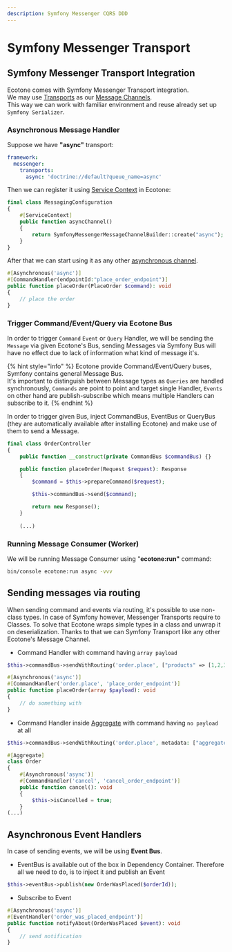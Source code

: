 ```yaml
---
description: Symfony Messenger CQRS DDD
---
```


# Symfony Messenger Transport

## Symfony Messenger Transport Integration

Ecotone comes with Symfony Messenger Transport integration. \
We may use [Transports](https://symfony.com/doc/current/messenger.html#transport-configuration) as our [Message Channels](../../messaging/messaging-concepts/message-channel.md). \
This way we can work with familiar environment and reuse already set up `Symfony Serializer`.

### Asynchronous Message Handler

Suppose we have **"async"** transport:

```yaml
framework:
  messenger:
    transports:
      async: 'doctrine://default?queue_name=async'
```

Then we can register it using [Service Context](../../messaging/service-application-configuration.md) in Ecotone:

```php
final class MessagingConfiguration
{
    #[ServiceContext]
    public function asyncChannel()
    {
        return SymfonyMessengerMessageChannelBuilder::create("async");
    }
}
```

After that we can start using it as any other [asynchronous channel](../../modelling/asynchronous-handling/).

```php
#[Asynchronous('async')]
#[CommandHandler(endpointId:"place_order_endpoint")]
public function placeOrder(PlaceOrder $command): void
{
    // place the order
}
```

### Trigger Command/Event/Query via Ecotone Bus

In order to trigger `Command` `Event` or `Query` Handler, we will be sending the `Message` via given Ecotone's Bus, sending Messages via Symfony Bus will have no effect due to lack of information what kind of message it's.

{% hint style="info" %}
Ecotone provide Command/Event/Query buses, Symfony contains general Message Bus. \
It's important to distinguish between Message types as `Queries` are handled synchronously, `Commands` are point to point and target single Handler, `Events` on other hand are publish-subscribe which means multiple Handlers can subscribe to it.&#x20;
{% endhint %}

In order to trigger given Bus, inject CommandBus, EventBus or QueryBus (they are automatically available after installing Ecotone) and make use of them to send a Message.

```php
final class OrderController
{
    public function __construct(private CommandBus $commandBus) {}

    public function placeOrder(Request $request): Response
    {
        $command = $this->prepareCommand($request);

        $this->commandBus->send($command);

        return new Response();
    }
    
    (...)
```

### Running Message Consumer (Worker)

We will be running Message Consumer using "**ecotone:run"** command:

```bash
bin/console ecotone:run async -vvv
```

## Sending messages via routing

When sending command and events via routing, it's possible to use non-class types. In case of Symfony however, Messenger Transports require to Classes. To solve that Ecotone wraps simple types in a class and unwrap it on deserialization. Thanks to that we can Symfony Transport like any other Ecotone's Message Channel.

* Command Handler with command having `array payload`

```php
$this->commandBus->sendWithRouting('order.place', ["products" => [1,2,3]]);
```

```php
#[Asynchronous('async')]
#[CommandHandler('order.place', 'place_order_endpoint')]
public function placeOrder(array $payload): void
{
    // do something with 
}
```

* Command Handler inside [Aggregate](../../modelling/command-handling/state-stored-aggregate/) with command having `no payload` at all

```php
$this->commandBus->sendWithRouting('order.place', metadata: ["aggregate.id" => 123]);
```

```php
#[Aggregate]
class Order
{
    #[Asynchronous('async')]
    #[CommandHandler('cancel', 'cancel_order_endpoint')]
    public function cancel(): void
    {
        $this->isCancelled = true;
    }
(...)    
```

## Asynchronous Event Handlers

In case of sending events, we will be using **Event Bus**.

* EventBus is available out of the box in Dependency Container. Therefore all we need to do, is to inject it and publish an Event

```php
$this->eventBus->publish(new OrderWasPlaced($orderId));
```

* Subscribe to Event

```php
#[Asynchronous('async')]
#[EventHandler('order_was_placed_endpoint')]
public function notifyAbout(OrderWasPlaced $event): void
{
    // send notification
}
```
